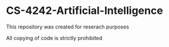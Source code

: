 # CS-4242-Artificial-Intelligence

This repository was created for reserach purposes

All copying of code is strictly prohibited
